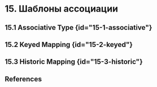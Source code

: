 # 15. Шаблоны ассоциации

## 15.1 Associative Type {id="15-1-associative"}
## 15.2 Keyed Mapping {id="15-2-keyed"}
## 15.3 Historic Mapping {id="15-3-historic"}
## References